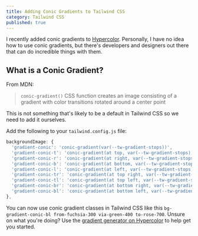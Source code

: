 ```yaml
---
title: Adding Conic Gradients to Tailwind CSS
category: Tailwind CSS
published: true
---
```


I recently added conic gradients to [Hypercolor](https://hypercolor.dev/). Personally, I have no idea how to use conic gradients, but there's developers and designers out there that can do incredible things with them.

## What is a Conic Gradient?

From MDN:

> `conic-gradient()` CSS function creates an image consisting of a gradient with color transitions rotated around a center point

This is not something that's likely to be a default in Tailwind CSS so we need to add it ourselves.

Add the following to your `tailwind.config.js` file:

```js
backgroundImage: {
  'gradient-conic': 'conic-gradient(var(--tw-gradient-stops))',
  'gradient-conic-t': 'conic-gradient(at top, var(--tw-gradient-stops))',
  'gradient-conic-r': 'conic-gradient(at right, var(--tw-gradient-stops))',
  'gradient-conic-b': 'conic-gradient(at bottom, var(--tw-gradient-stops))',
  'gradient-conic-l': 'conic-gradient(at left, var(--tw-gradient-stops))',
  'gradient-conic-tr': 'conic-gradient(at top right, var(--tw-gradient-stops))',
  'gradient-conic-tl': 'conic-gradient(at top left, var(--tw-gradient-stops))',
  'gradient-conic-br': 'conic-gradient(at bottom right, var(--tw-gradient-stops))',
  'gradient-conic-bl': 'conic-gradient(at bottom left, var(--tw-gradient-stops))',
},
```

You can now use conic gradient classes in Tailwind CSS like this `bg-gradient-conic-bl from-fuchsia-300 via-green-400 to-rose-700`. Unsure on what you're doing? Use the [gradient generator on Hypercolor](https://hypercolor.dev/generator) to help get you started.
